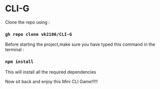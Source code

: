# CLI-G

Clone the repo using :
### `gh repo clone vk2106/CLI-G`

Before starting the project,make sure you have typed this command in the terminal : 

### `npm install`

This will install all the required dependencies

Now sit back and enjoy this Mini CLI Game!!!!!